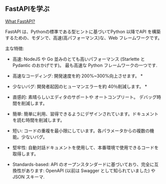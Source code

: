 ## FastAPIを学ぶ
[What FastAPI?](https://fastapi.tiangolo.com/ja/)

FastAPI は、Pythonの標準である型ヒントに基づいてPython 以降でAPI を構築するための、モダンで、高速(高パフォーマンス)な、Web フレームワークです。

主な特徴:

- 高速: NodeJS や Go 並みのとても高いパフォーマンス (Starlette と Pydantic のおかげです)。 最も高速な Python フレームワークの一つです.

- 高速なコーディング: 開発速度を約 200%~300%向上させます。 *

- 少ないバグ: 開発者起因のヒューマンエラーを約 40％削減します。 *
- 直感的: 素晴らしいエディタのサポートや オートコンプリート。 デバッグ時間を削減します。
- 簡単: 簡単に利用、習得できるようにデザインされています。ドキュメントを読む時間を削減します。
- 短い: コードの重複を最小限にしています。各パラメータからの複数の機能。少ないバグ。
- 堅牢性: 自動対話ドキュメントを使用して、本番環境で使用できるコードを取得します。
- Standards-based: API のオープンスタンダードに基づいており、完全に互換性があります: OpenAPI (以前は Swagger として知られていました) や JSON スキーマ.
